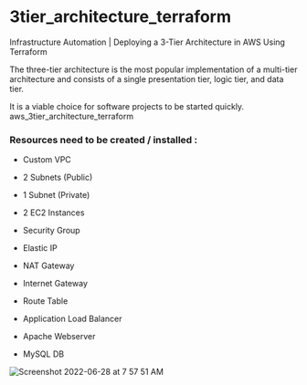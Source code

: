# 3tier_architecture_terraform

Infrastructure Automation | Deploying a 3-Tier Architecture in AWS Using Terraform

The three-tier architecture is the most popular implementation of a multi-tier architecture and consists of a single presentation tier, logic tier, and data tier.

It is a viable choice for software projects to be started quickly.
aws_3tier_architecture_terraform

### Resources need to be created / installed :

* Custom VPC

* 2 Subnets (Public)

* 1 Subnet (Private)

* 2 EC2 Instances

* Security Group

* Elastic IP

* NAT Gateway

* Internet Gateway

* Route Table

* Application Load Balancer

* Apache Webserver

* MySQL DB


![Screenshot 2022-06-28 at 7 57 51 AM](https://user-images.githubusercontent.com/58227542/176078468-3847bab0-e70e-4360-b077-181315ee007c.png)
